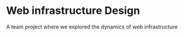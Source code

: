 <h1>Web infrastructure Design</h1>
<p>A team project where we explored the dynamics of web infrastructure</p>